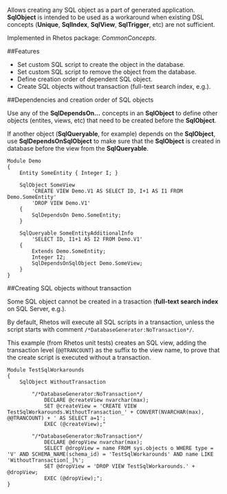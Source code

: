 Allows creating any SQL object as a part of generated application.
**SqlObject** is intended to be used as a workaround when existing DSL concepts (**Unique**, **SqlIndex**, **SqlView**, **SqlTrigger**, etc) are not sufficient.

Implemented in Rhetos package: *CommonConcepts*.

##Features

* Set custom SQL script to create the object in the database.
* Set custom SQL script to remove the object from the database.
* Define creation order of dependent SQL object.
* Create SQL objects without transaction (full-text search index, e.g.). 

##Dependencies and creation order of SQL objects

Use any of the **SqlDependsOn...** concepts in an **SqlObject** to define other objects (entites, views, etc) that need to be created before the **SqlObject**.

If another object (**SqlQueryable**, for example) depends on the **SqlObject**, use **SqlDependsOnSqlObject** to make sure that the **SqlObject** is created in database before the view from the **SqlQueryable**.

    Module Demo
    {
        Entity SomeEntity { Integer I; }

        SqlObject SomeView
            'CREATE VIEW Demo.V1 AS SELECT ID, I+1 AS I1 FROM Demo.SomeEntity'
            'DROP VIEW Demo.V1'
        {
            SqlDependsOn Demo.SomeEntity;
        }

        SqlQueryable SomeEntityAdditionalInfo
            'SELECT ID, I1+1 AS I2 FROM Demo.V1'
        {
            Extends Demo.SomeEntity;
            Integer I2;
            SqlDependsOnSqlObject Demo.SomeView;
        }
    }

##Creating SQL objects without transaction

Some SQL object cannot be created in a trasaction (**full-text search index** on SQL Server, e.g.).

By default, Rhetos will execute all SQL scripts in a transaction, unless the script starts with comment `/*DatabaseGenerator:NoTransaction*/`.

This example (from Rhetos unit tests) creates an SQL view, adding the transaction level (`@@TRANCOUNT`) as the suffix to the view name, to prove that the create script is executed without a transaction. 

    Module TestSqlWorkarounds
    {
        SqlObject WithoutTransaction
        
            "/*DatabaseGenerator:NoTransaction*/
                DECLARE @createView nvarchar(max);
                SET @createView = 'CREATE VIEW TestSqlWorkarounds.WithoutTransaction_' + CONVERT(NVARCHAR(max), @@TRANCOUNT) + ' AS SELECT a=1';
                EXEC (@createView);"
                
            "/*DatabaseGenerator:NoTransaction*/
                DECLARE @dropView nvarchar(max);
                SELECT @dropView = name FROM sys.objects o WHERE type = 'V' AND SCHEMA_NAME(schema_id) = 'TestSqlWorkarounds' AND name LIKE 'WithoutTransaction[_]%';
                SET @dropView = 'DROP VIEW TestSqlWorkarounds.' + @dropView;
                EXEC (@dropView);";
	}
